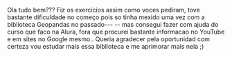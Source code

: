 Ola tudo bem??? Fiz os exercicios assim como voces pediram, tove bastante dificuldade no começo pois so tinha mexido uma vez com a biblioteca Geopandas no passado---
-- mas consegui fazer com ajuda do curso que faco na Alura, fora que procurei bastante informacao no YouTube e em sites no Google mesmo.. Queria agradecer pela
oportunidad com certeza vou estudar mais essa biblioteca e me aprimorar mais nela ;)
